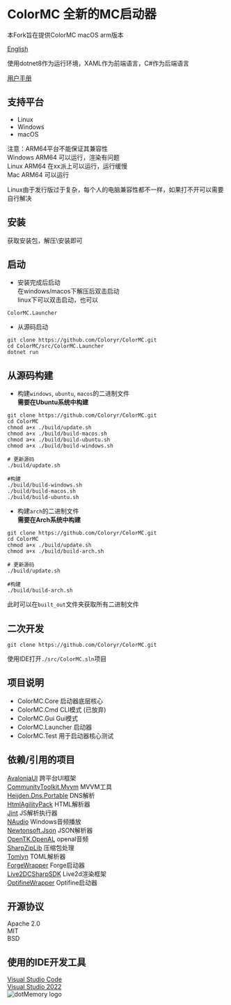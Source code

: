 # ColorMC 全新的MC启动器

本Fork旨在提供ColorMC macOS arm版本

[English](./README_EN.md)

使用dotnet8作为运行环境，XAML作为前端语言，C#作为后端语言

[用户手册](https://github.com/Coloryr/ColorMC_Pic/blob/master/guide/Main.md)


## 支持平台
- Linux
- Windows
- macOS

注意：ARM64平台不能保证其兼容性  
Windows ARM64 可以运行，渲染有问题  
Linux ARM64 在xx派上可以运行，运行缓慢  
Mac ARM64 可以运行  

Linux由于发行版过于复杂，每个人的电脑兼容性都不一样，如果打不开可以需要自行解决

## 安装
获取安装包，解压\安装即可

## 启动

- 安装完成后启动  
在windows/macos下解压后双击启动  
linux下可以双击启动，也可以
```
ColorMC.Launcher
```

- 从源码启动
```
git clone https://github.com/Coloryr/ColorMC.git
cd ColorMC/src/ColorMC.Launcher
dotnet run
```

## 从源码构建

- 构建`windows`, `ubuntu`, `macos`的二进制文件  
**需要在Ubuntu系统中构建**
```
git clone https://github.com/Coloryr/ColorMC.git
cd ColorMC
chmod a+x ./build/update.sh
chmod a+x ./build/build-macos.sh
chmod a+x ./build/build-ubuntu.sh
chmod a+x ./build/build-windows.sh

# 更新源码
./build/update.sh

#构建
./build/build-windows.sh
./build/build-macos.sh
./build/build-ubuntu.sh
```

- 构建`arch`的二进制文件  
**需要在Arch系统中构建**
```
git clone https://github.com/Coloryr/ColorMC.git
cd ColorMC
chmod a+x ./build/update.sh
chmod a+x ./build/build-arch.sh

# 更新源码
./build/update.sh

#构建
./build/build-arch.sh
```

此时可以在`built_out`文件夹获取所有二进制文件

## 二次开发

```
git clone https://github.com/Coloryr/ColorMC.git
```

使用IDE打开`./src/ColorMC.sln`项目

## 项目说明
- ColorMC.Core 启动器底层核心
- ColorMC.Cmd CLI模式 (已放弃)
- ColorMC.Gui Gui模式
- ColorMC.Launcher 启动器
- ColorMC.Test 用于启动器核心测试

## 依赖/引用的项目
[AvaloniaUI](https://github.com/AvaloniaUI/Avalonia) 跨平台UI框架  
[CommunityToolkit.Mvvm](https://github.com/CommunityToolkit/dotnet) MVVM工具  
[Heijden.Dns.Portable](https://github.com/softlion/Heijden.Dns) DNS解析  
[HtmlAgilityPack](https://html-agility-pack.net/) HTML解析器  
[Jint](https://github.com/sebastienros/jint) JS解析执行器  
[NAudio](https://github.com/naudio/NAudio) Windows音频播放  
[Newtonsoft.Json](https://www.newtonsoft.com/json) JSON解析器  
[OpenTK.OpenAL](https://opentk.net/) openal音频  
[SharpZipLib](https://github.com/icsharpcode/SharpZipLib) 压缩包处理  
[Tomlyn](https://github.com/xoofx/Tomlyn) TOML解析器  
[ForgeWrapper](https://github.com/ZekerZhayard/ForgeWrapper) Forge启动器  
[Live2DCSharpSDK](https://github.com/coloryr/Live2DCSharpSDK) Live2d渲染框架  
[OptifineWrapper](https://github.com/coloryr/OptifineWrapper) Optifine启动器 

## 开源协议
Apache 2.0  
MIT  
BSD

## 使用的IDE开发工具
[Visual Studio Code](https://code.visualstudio.com/)  
[Visual Studio 2022](https://visualstudio.microsoft.com/)  
![dotMemory logo](https://resources.jetbrains.com/storage/products/company/brand/logos/dotMemory_icon.svg)
